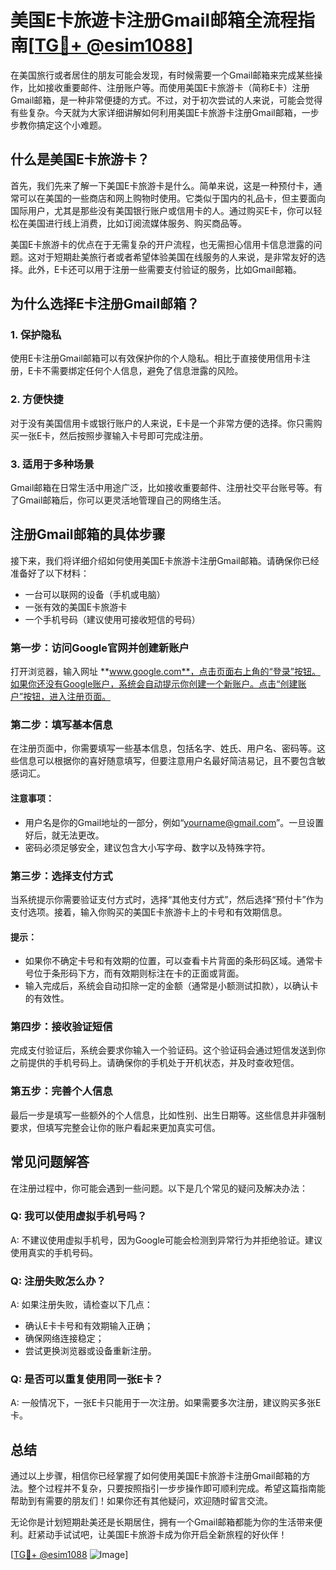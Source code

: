 # 美国E卡旅遊卡注册Gmail邮箱全流程指南[[TG💪+ @esim1088](https://t.me/s/esim1088)]

在美国旅行或者居住的朋友可能会发现，有时候需要一个Gmail邮箱来完成某些操作，比如接收重要邮件、注册账户等。而使用美国E卡旅游卡（简称E卡）注册Gmail邮箱，是一种非常便捷的方式。不过，对于初次尝试的人来说，可能会觉得有些复杂。今天就为大家详细讲解如何利用美国E卡旅游卡注册Gmail邮箱，一步步教你搞定这个小难题。

## 什么是美国E卡旅游卡？

首先，我们先来了解一下美国E卡旅游卡是什么。简单来说，这是一种预付卡，通常可以在美国的一些商店和网上购物时使用。它类似于国内的礼品卡，但主要面向国际用户，尤其是那些没有美国银行账户或信用卡的人。通过购买E卡，你可以轻松在美国进行线上消费，比如订阅流媒体服务、购买商品等。

美国E卡旅游卡的优点在于无需复杂的开户流程，也无需担心信用卡信息泄露的问题。这对于短期赴美旅行者或者希望体验美国在线服务的人来说，是非常友好的选择。此外，E卡还可以用于注册一些需要支付验证的服务，比如Gmail邮箱。

## 为什么选择E卡注册Gmail邮箱？

### 1. **保护隐私**
   使用E卡注册Gmail邮箱可以有效保护你的个人隐私。相比于直接使用信用卡注册，E卡不需要绑定任何个人信息，避免了信息泄露的风险。

### 2. **方便快捷**
   对于没有美国信用卡或银行账户的人来说，E卡是一个非常方便的选择。你只需购买一张E卡，然后按照步骤输入卡号即可完成注册。

### 3. **适用于多种场景**
   Gmail邮箱在日常生活中用途广泛，比如接收重要邮件、注册社交平台账号等。有了Gmail邮箱后，你可以更灵活地管理自己的网络生活。

## 注册Gmail邮箱的具体步骤

接下来，我们将详细介绍如何使用美国E卡旅游卡注册Gmail邮箱。请确保你已经准备好了以下材料：
- 一台可以联网的设备（手机或电脑）
- 一张有效的美国E卡旅游卡
- 一个手机号码（建议使用可接收短信的号码）

### 第一步：访问Google官网并创建新账户

打开浏览器，输入网址 **www.google.com**，点击页面右上角的“登录”按钮。如果你还没有Google账户，系统会自动提示你创建一个新账户。点击“创建账户”按钮，进入注册页面。

### 第二步：填写基本信息

在注册页面中，你需要填写一些基本信息，包括名字、姓氏、用户名、密码等。这些信息可以根据你的喜好随意填写，但要注意用户名最好简洁易记，且不要包含敏感词汇。

#### 注意事项：
- 用户名是你的Gmail地址的一部分，例如“yourname@gmail.com”。一旦设置好后，就无法更改。
- 密码必须足够安全，建议包含大小写字母、数字以及特殊字符。

### 第三步：选择支付方式

当系统提示你需要验证支付方式时，选择“其他支付方式”，然后选择“预付卡”作为支付选项。接着，输入你购买的美国E卡旅游卡上的卡号和有效期信息。

#### 提示：
- 如果你不确定卡号和有效期的位置，可以查看卡片背面的条形码区域。通常卡号位于条形码下方，而有效期则标注在卡的正面或背面。
- 输入完成后，系统会自动扣除一定的金额（通常是小额测试扣款），以确认卡的有效性。

### 第四步：接收验证短信

完成支付验证后，系统会要求你输入一个验证码。这个验证码会通过短信发送到你之前提供的手机号码上。请确保你的手机处于开机状态，并及时查收短信。

### 第五步：完善个人信息

最后一步是填写一些额外的个人信息，比如性别、出生日期等。这些信息并非强制要求，但填写完整会让你的账户看起来更加真实可信。

## 常见问题解答

在注册过程中，你可能会遇到一些问题。以下是几个常见的疑问及解决办法：

### Q: 我可以使用虚拟手机号吗？
A: 不建议使用虚拟手机号，因为Google可能会检测到异常行为并拒绝验证。建议使用真实的手机号码。

### Q: 注册失败怎么办？
A: 如果注册失败，请检查以下几点：
   - 确认E卡卡号和有效期输入正确；
   - 确保网络连接稳定；
   - 尝试更换浏览器或设备重新注册。

### Q: 是否可以重复使用同一张E卡？
A: 一般情况下，一张E卡只能用于一次注册。如果需要多次注册，建议购买多张E卡。

## 总结

通过以上步骤，相信你已经掌握了如何使用美国E卡旅游卡注册Gmail邮箱的方法。整个过程并不复杂，只要按照指引一步步操作即可顺利完成。希望这篇指南能帮助到有需要的朋友们！如果你还有其他疑问，欢迎随时留言交流。

无论你是计划短期赴美还是长期居住，拥有一个Gmail邮箱都能为你的生活带来便利。赶紧动手试试吧，让美国E卡旅游卡成为你开启全新旅程的好伙伴！

[[TG💪+ @esim1088](https://t.me/s/esim1088) ![Image](https://i.postimg.cc/4NQfJmqS/Snipaste-2025-05-13-00-14-12.png)]